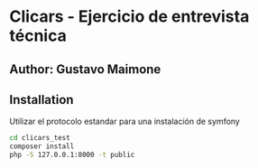 # Clicars - Ejercicio de entrevista técnica
## Author: Gustavo Maimone

## Installation

Utilizar el protocolo estandar para una instalación de symfony


```sh
cd clicars_test
composer install
php -S 127.0.0.1:8000 -t public
```

